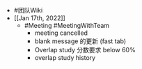 - #团队Wiki
- [[Jan 17th, 2022]]
	- #Meeting #MeetingWithTeam
		- meeting cancelled
		- blank message 的更新 (fast tab)
		- Overlap study 分数要求 below 60%
		- overlap study history